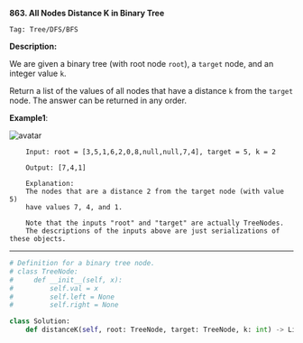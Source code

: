 **863. All Nodes Distance K in Binary Tree**

```Tag: Tree/DFS/BFS```

**Description:**

We are given a binary tree (with root node ```root```), a ```target``` node, and an integer value ```k```.

Return a list of the values of all nodes that have a distance ```k``` from the ```target``` node.  The answer can be returned in any order.

**Example1**:

![avatar](Fig/863-E1.png)

        Input: root = [3,5,1,6,2,0,8,null,null,7,4], target = 5, k = 2

        Output: [7,4,1]

        Explanation: 
        The nodes that are a distance 2 from the target node (with value 5)
        have values 7, 4, and 1.
        
        Note that the inputs "root" and "target" are actually TreeNodes.
        The descriptions of the inputs above are just serializations of these objects.
        
-----------

```python
# Definition for a binary tree node.
# class TreeNode:
#     def __init__(self, x):
#         self.val = x
#         self.left = None
#         self.right = None

class Solution:
    def distanceK(self, root: TreeNode, target: TreeNode, k: int) -> List[int]:
        
```
